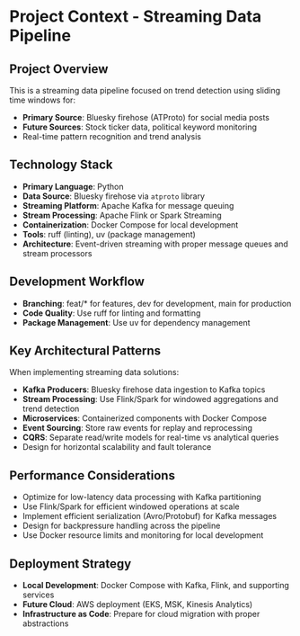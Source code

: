 # Project Context - Streaming Data Pipeline

## Project Overview
This is a streaming data pipeline focused on trend detection using sliding time windows for:
- **Primary Source**: Bluesky firehose (ATProto) for social media posts
- **Future Sources**: Stock ticker data, political keyword monitoring
- Real-time pattern recognition and trend analysis

## Technology Stack
- **Primary Language**: Python
- **Data Source**: Bluesky firehose via `atproto` library
- **Streaming Platform**: Apache Kafka for message queuing
- **Stream Processing**: Apache Flink or Spark Streaming
- **Containerization**: Docker Compose for local development
- **Tools**: ruff (linting), uv (package management)
- **Architecture**: Event-driven streaming with proper message queues and stream processors

## Development Workflow
- **Branching**: feat/* for features, dev for development, main for production
- **Code Quality**: Use ruff for linting and formatting
- **Package Management**: Use uv for dependency management

## Key Architectural Patterns
When implementing streaming data solutions:
- **Kafka Producers**: Bluesky firehose data ingestion to Kafka topics
- **Stream Processing**: Use Flink/Spark for windowed aggregations and trend detection
- **Microservices**: Containerized components with Docker Compose
- **Event Sourcing**: Store raw events for replay and reprocessing
- **CQRS**: Separate read/write models for real-time vs analytical queries
- Design for horizontal scalability and fault tolerance

## Performance Considerations
- Optimize for low-latency data processing with Kafka partitioning
- Use Flink/Spark for efficient windowed operations at scale
- Implement efficient serialization (Avro/Protobuf) for Kafka messages
- Design for backpressure handling across the pipeline
- Use Docker resource limits and monitoring for local development

## Deployment Strategy
- **Local Development**: Docker Compose with Kafka, Flink, and supporting services
- **Future Cloud**: AWS deployment (EKS, MSK, Kinesis Analytics)
- **Infrastructure as Code**: Prepare for cloud migration with proper abstractions